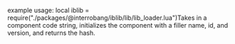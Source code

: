 example usage:
local iblib = require("./packages/@interrobang/iblib/lib/lib_loader.lua")Takes in a component code string, initializes the component with a filler name, id, and version, and returns the hash.